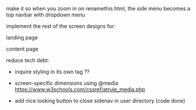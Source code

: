 make it so when you zoom in on renamethis.html, the side menu becomes a top navbar with dropdown menu

implement the rest of the screen designs for:

landing page

content page

reduce tech debt:
- inquire styling in its own tag ??

- screen-specific dimensions using @media
https://www.w3schools.com/cssref/atrule_media.php
- add nice looking button to close sidenav in user directory (code done)
